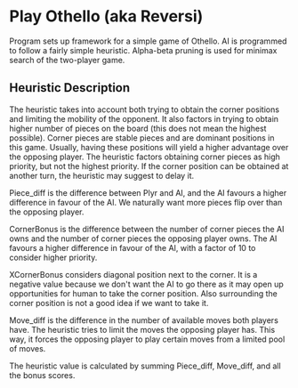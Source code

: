 # Play Othello (aka Reversi)

Program sets up framework for a simple game of Othello. AI is programmed to
follow a fairly simple heuristic. Alpha-beta pruning is used for minimax
search of the two-player game.



## Heuristic Description
The heuristic takes into account both trying to obtain the corner positions
and limiting the mobility of the opponent. It also factors in trying to obtain
higher number of pieces on the board (this does not mean the highest possible).
Corner pieces are stable pieces and are dominant positions in this game.
Usually, having these positions will yield a higher advantage over the opposing
player. The heuristic factors obtaining corner pieces as high priority, but
not the highest priority. If the corner position can be obtained at another
turn, the heuristic may suggest to delay it.

Piece_diff is the difference between Plyr and AI, and the AI
favours a higher difference in favour of the AI. We naturally want more pieces
flip over than the opposing player.

CornerBonus is the difference between the number of corner pieces the
AI owns and the number of corner pieces the opposing player owns. The AI
favours a higher difference in favour of the AI, with a factor of 10 to consider higher priority.

XCornerBonus considers diagonal position next to the corner. It is a negative
value because we don't want the AI to go there as it may open up opportunities
for human to take the corner position. Also surrounding the corner position is
not a good idea if we want to take it.

Move_diff is the difference in the number of available moves both players have.
The heuristic tries to limit the moves the opposing player has. This way, it
forces the opposing player to play certain moves from a limited pool of moves.

The heuristic value is calculated by summing Piece_diff, Move_diff, and all the
bonus scores.
